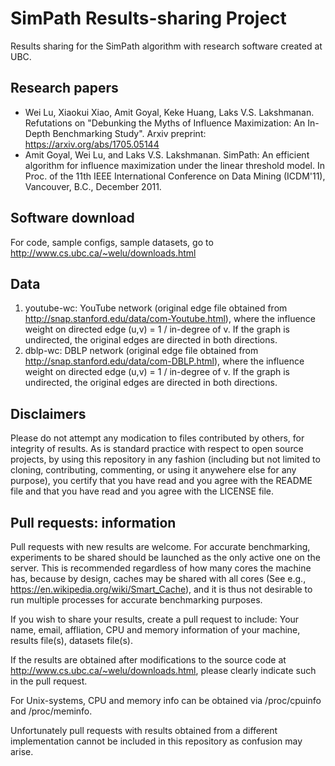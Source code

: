 # SimPath Results-sharing Project
Results sharing for the SimPath algorithm with research software created at UBC.

## Research papers

- Wei Lu, Xiaokui Xiao, Amit Goyal, Keke Huang, Laks V.S. Lakshmanan. Refutations on "Debunking the Myths of Influence Maximization: An In-Depth Benchmarking Study". Arxiv preprint: https://arxiv.org/abs/1705.05144
- Amit Goyal, Wei Lu, and Laks V.S. Lakshmanan. SimPath: An efficient algorithm for influence maximization under the linear threshold model. In Proc. of the 11th IEEE International Conference on Data Mining (ICDM'11), Vancouver, B.C., December 2011. 

## Software download
For code, sample configs, sample datasets, go to http://www.cs.ubc.ca/~welu/downloads.html

## Data
1. youtube-wc: YouTube network (original edge file obtained from http://snap.stanford.edu/data/com-Youtube.html), where the influence weight on directed edge (u,v) = 1 / in-degree of v.  If the graph is undirected, the original edges are directed in both directions. 
2. dblp-wc: DBLP network (original edge file obtained from http://snap.stanford.edu/data/com-DBLP.html), where the influence weight on directed edge (u,v) = 1 / in-degree of v.  If the graph is undirected, the original edges are directed in both directions.

## Disclaimers
Please do not attempt any modication to files contributed by others, for integrity of results.  As is standard practice with respect to open source projects, by using this repository in any fashion (including but not limited to cloning, contributing, commenting, or using it anywehere else for any purpose), you certify that you have read and you agree with the README file and that you have read and you agree with the LICENSE file.

## Pull requests: information
Pull requests with new results are welcome.  For accurate benchmarking, experiments to be shared should be launched as the only active one on the server.  This is recommended regardless of how many cores the machine has, because by design, caches may be shared with all cores (See e.g., https://en.wikipedia.org/wiki/Smart_Cache), and it is thus not desirable to run multiple processes for accurate benchmarking purposes.  

If you wish to share your results, create a pull request to include: Your name, email, affliation, CPU and memory information of your machine, results file(s), datasets file(s).

If the results are obtained after modifications to the source code at http://www.cs.ubc.ca/~welu/downloads.html, please clearly indicate such in the pull request. 

For Unix-systems, CPU and memory info can be obtained via /proc/cpuinfo and /proc/meminfo.

Unfortunately pull requests with results obtained from a different implementation cannot be included in this repository as confusion may arise.

